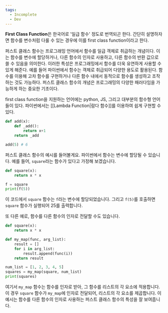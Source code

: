 ```yaml
---
tags:
  - Incomplete
  - Dev
---
```

**First Class Function**은 한국어로 '일급 함수' 정도로 번역되곤 한다. 간단히 설명하자면 함수를 변수처럼 다룰 수 있는 경우에 이를 first class function이라고 한다. 

퍼스트 클래스 함수는 프로그래밍 언어에서 함수를 일급 객체로 취급하는 개념이다. 이는 함수를 변수에 할당하거나, 다른 함수의 인자로 사용하고, 다른 함수의 반환 값으로 쓸 수 있음을 의미한다. 이러한 특성은 프로그래밍에서 함수를 더욱 유연하게 사용할 수 있게 해준다. 예를 들어 파이썬에서 함수는 객체로 취급되어 다양한 용도로 활용된다. 함수를 이용해 고차 함수를 구현하거나 다른 함수 내에서 동적으로 함수를 생성하고 조작하는 것도 가능하다. 퍼스트 클래스 함수의 개념은 프로그래밍의 다양한 패러다임을 가능하게 하는 중요한 기초이다.

first class function을 지원하는 언어에는 python, JS, 그리고 대부분의 함수형 언어들이 있다. 파이썬에서는 [[Lambda Function|람다 함수]]를 이용하여 쉽게 구현할 수 있다.


```python
def add(x):
	def _add():
		return x+1
	return _add

add(5) # 6
```

퍼스트 클래스 함수의 예시를 들어볼게요. 파이썬에서 함수는 변수에 할당될 수 있습니다. 예를 들어, `square`라는 함수가 있다고 가정해 보겠습니다.

```python
def square(x):
    return x * x

f = square
print(f(5))
```

이 코드에서 `square` 함수는 `f`라는 변수에 할당되었습니다. 그리고 `f(5)`를 호출하면 `square` 함수가 실행되어 25를 출력합니다.

또 다른 예로, 함수를 다른 함수의 인자로 전달할 수도 있습니다. 

```python
def square(x):
    return x * x

def my_map(func, arg_list):
    result = []
    for i in arg_list:
        result.append(func(i))
    return result

num_list = [1, 2, 3, 4, 5]
squares = my_map(square, num_list)
print(squares)
```

여기서 `my_map` 함수는 함수를 인자로 받아, 그 함수를 리스트의 각 요소에 적용합니다. 이 경우 `square` 함수가 `my_map`에 인자로 전달되어, 리스트의 각 요소를 제곱합니다. 이 예시는 함수를 다른 함수의 인자로 사용하는 퍼스트 클래스 함수의 특성을 잘 보여줍니다.